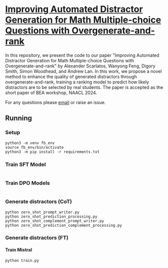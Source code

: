 # [Improving Automated Distractor Generation for Math Multiple-choice Questions with Overgenerate-and-rank]()

In this repository, we present the code to our paper "Improving Automated Distractor Generation for Math Multiple-choice Questions with Overgenerate-and-rank" by Alexander Scarlatos, Wanyong Feng, Digory Smith, Simon Woodhead, and Andrew Lan. In this work, we propose a novel method to enhance the quality of generated distractors through overgenerate-and-rank, training a ranking model to predict how likely distractors are to be selected by real students. The paper is accepted as the short paper of BEA workshop, NAACL 2024.

For any questions please [email](mailto:wanyongfeng@umass.edu) or raise an issue.

## Running

### Setup
```
python3 -m venv fb_env
source fb_env/bin/activate
python3 -m pip install -r requirements.txt
```

### Train SFT Model
```
```

### Train DPO Models
```
```

### Generate distractors (CoT)
```
python zero_shot_prompt_writer.py
python zero_shot_prediction_processing.py
python zero_shot_complement_prompt_writer.py
python zero_shot_prediction_complement_processing.py
```


### Generate distractors (FT)
#### Train Mistral
```
python train.py
```
```

```
